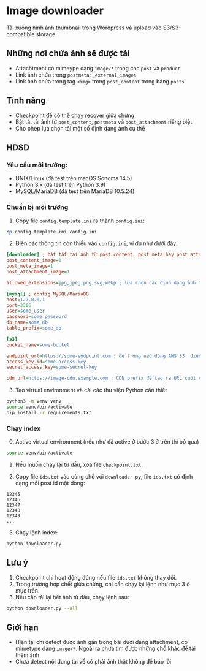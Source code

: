 # Image downloader

Tải xuống hình ảnh thumbnail trong Wordpress và upload vào S3/S3-compatible storage

## Những nơi chứa ảnh sẽ được tải

- Attachtment có mimeype dạng `image/*` trong các `post` và `product`
- Link ảnh chứa trong `postmeta`: `_external_images`
- Link ảnh chứa trong tag `<img>` trong `post_content` trong bảng `posts`

## Tính năng

- Checkpoint để có thể chạy recover giữa chừng
- Bật tắt tải ảnh từ `post_content`, `postmeta` và `post_attachment` riêng biệt
- Cho phép lựa chọn tải một số định dạng ảnh cụ thể

## HDSD

### Yêu cầu môi trường:
- UNIX/Linux (đã test trên macOS Sonoma 14.5)
- Python 3.x (đã test trên Python 3.9)
- MySQL/MariaDB (đã test trên MariaDB 10.5.24)

### Chuẩn bị môi trường

1. Copy file `config.template.ini` ra thành `config.ini`:

```sh
cp config.template.ini config.ini
```

2. Điền các thông tin còn thiếu vào `config.ini`, ví dụ như dưới đây:

```ini
[downloader] ; bật tắt tải ảnh từ post_content, post_meta hay post attachment, 1 là bật, 0 là tắt
post_content_image=1 
post_meta_image=1
post_attachment_image=1

allowed_extensions=jpg,jpeg,png,svg,webp ; lựa chọn các định dạng ảnh để tải (kiểm tra thông qua định dạng đuôi)

[mysql] ; config MySQL/MariaDB
host=127.0.0.1
port=3306
user=some_user
password=some_password
db_name=some_db
table_prefix=some_db

[s3]
bucket_name=some-bucket

endpoint_url=https://some-endpoint.com ; để trống nếu dùng AWS S3, điền endpoint nếu dùng dịch vụ S3-compatible
access_key_id=some-access-key
secret_access_key=some-secret-key

cdn_url=https://image-cdn.example.com ; CDN prefix để tạo ra URL cuối cùng
```

3. Tạo virtual environment và cài các thư viện Python cần thiết
```sh
python3 -m venv venv
source venv/bin/activate
pip install -r requirements.txt
```

### Chạy index

0. Active virtual environment (nếu như đã active ở bước 3 ở trên thì bỏ qua)

```sh
source venv/bin/activate
```

1. Nếu muốn chạy lại từ đầu, xoá file `checkpoint.txt`.

2. Copy file `ids.txt` vào cùng chỗ với `downloader.py`, file `ids.txt` có định dạng mỗi post id một dòng:

```
12345
12346
12347
12348
12349
...
```

3. Chạy lệnh index:
```sh
python downloader.py
```


## Lưu ý

1. Checkpoint chỉ hoạt động đúng nếu file `ids.txt` không thay đổi.
2. Trong trường hợp chết giữa chừng, chỉ cần chạy lại lệnh như mục 3 ở mục trên.
3. Nếu cần tải lại hết ảnh từ đầu, chạy lệnh sau:
```sh
python downloader.py --all
```

## Giới hạn
- Hiện tại chỉ detect được ảnh gắn trong bài dưới dạng attachment, có mimetype dạng `image/*`. Ngoài ra chưa tìm được những chỗ khác để tải thêm ảnh
- Chưa detect nội dung tải về có phải ảnh thật không để báo lỗi